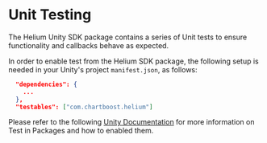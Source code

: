 # Unit Testing
The Helium Unity SDK package contains a series of Unit tests to ensure functionality and callbacks behave as expected.

In order to enable test from the Helium SDK package, the following setup is needed in your Unity's project `manifest.json`, as follows:

```json
  "dependencies": {
    ...
  },
  "testables": ["com.chartboost.helium"]
```

Please refer to the following [Unity Documentation](https://docs.unity3d.com/Manual/cus-tests.html) for more information on Test in Packages and how to enabled them.
